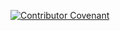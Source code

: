 

[![Contributor Covenant](https://img.shields.io/badge/Contributor%20Covenant-2.1-4baaaa.svg)](code_of_conduct.md)



